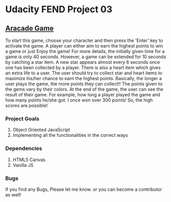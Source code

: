 # Udacity FEND Project 03

## [Aracade Game](https://bearcub3.github.io/Udacity-FEND/project-02-classic-arcade-game/index.html)

To start this game, choose your character and then press the 'Enter' key to activate the game.
A player can either aim to earn the highest points to win a game or just Enjoy the game!
For more details, the initially given time for a game is only 40 seconds. However, a game can be extended for 10 seconds by catching a star item. A new star appears almost every 6 seconds once one has been collected by a player.
There is also a heart item which gives an extra life to a user. The user should try to collect  star and heart items to maximize his/her chance to earn the highest points. Basically, the longer a user plays the game, the more points they can collect!! 
The points given to the gems vary by their colors. 
At the end of the game, the user can see the result of their game. For example, how long a player played the game and how many points he/she got. I once won over 300 points! So, the high scores are possible!


### Project Goals
1. Object Oriented JavaScript
2. Implementing all the functionalities in the correct ways

### Dependencies
1. HTML5 Canvas
2. Vanilla JS

### Bugs
If you find any Bugs, Please let me know. or you can become a contributor as well!
